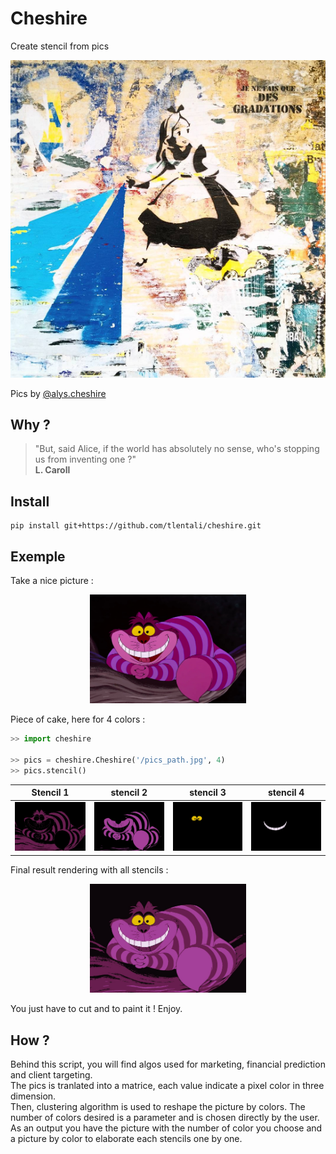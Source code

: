# Cheshire

Create stencil from pics

<p align="center">
  <a href="#"><img src="./misc/alys.png" /></a>
</p>

Pics by [@alys.cheshire](https://www.instagram.com/alys.cheshire/)

## Why ?

> "But, said Alice, if the world has absolutely no sense, who's stopping us from inventing one ?"  
> **L. Caroll**

## Install

```
pip install git+https://github.com/tlentali/cheshire.git
```

## Exemple
Take a nice picture :  
<p align="center">
  <a href="#"><img src="./misc/cat.jpg" width="250"></a>
</p>

Piece of cake, here for 4 colors :
```python
>> import cheshire

>> pics = cheshire.Cheshire('/pics_path.jpg', 4)
>> pics.stencil()
```

 Stencil 1                 |  stencil 2                 |   stencil 3               | stencil 4                 |
:-------------------------:|:--------------------------:| :-----------------------: | :-----------------------: |
![](./misc/stencil_2.jpg)  |  ![](./misc/stencil_3.jpg) | ![](./misc/stencil_4.jpg) | ![](./misc/stencil_5.jpg) |


Final result rendering with all stencils :

<p align="center">
  <a href="#"><img src="./misc/resultat_final.jpg" width="250"></a>
</p>

You just have to cut and to paint it ! Enjoy.  

## How ?
Behind this script, you will find algos used for marketing, financial prediction and client targeting.  
The pics is tranlated into a matrice, each value indicate a pixel color in three dimension.  
Then, clustering algorithm is used to reshape the picture by colors. The number of colors desired is a parameter and is chosen directly by the user.  
As an output you have the picture with the number of color you choose and a picture by color to elaborate each stencils one by one.  
